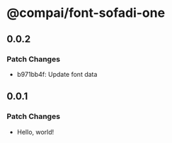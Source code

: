 # @compai/font-sofadi-one

## 0.0.2

### Patch Changes

- b971bb4f: Update font data

## 0.0.1

### Patch Changes

- Hello, world!
